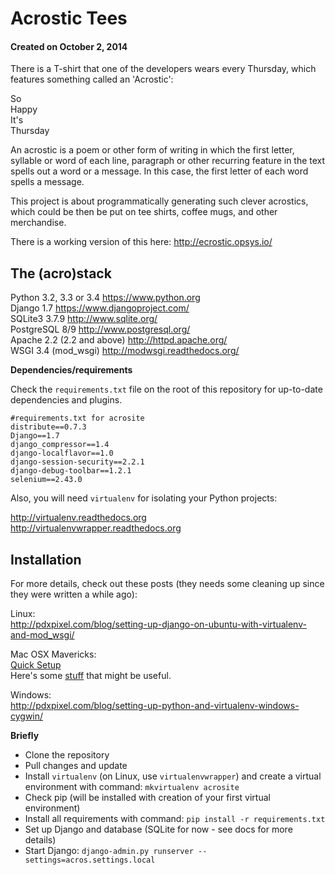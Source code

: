 <!---
markdown syntax: http://daringfireball.net/projects/markdown/syntax
-->

# Acrostic Tees
#### Created on October 2, 2014

There is a T-shirt that one of the developers wears every Thursday, which features something called an 'Acrostic':

So    
Happy    
It's    
Thursday

An acrostic is a poem or other form of writing in which the first letter, syllable or word of each line, paragraph or other recurring feature in the text spells out a word or a message.  In this case, the first letter of each word spells a message.

This project is about programmatically generating such clever acrostics, which could be then be put on tee shirts, coffee mugs, and other merchandise.

There is a working version of this here: http://ecrostic.opsys.io/

## The (acro)stack

Python 3.2, 3.3 or 3.4 <a href="https://www.python.org" target="_blank">https://www.python.org</a>    
Django 1.7 <a href="https://www.djangoproject.com/" target="_blank">https://www.djangoproject.com/</a>    
SQLite3 3.7.9 <a href="http://www.sqlite.org/" target="_blank">http://www.sqlite.org/</a>    
PostgreSQL 8/9 <a href="http://www.postgresql.org/" target="_blank">http://www.postgresql.org/</a>    
Apache 2.2 (2.2 and above) <a href="http://httpd.apache.org/" target="_blank">http://httpd.apache.org/</a>    
WSGI 3.4 (mod_wsgi) <a href="http://modwsgi.readthedocs.org/" target="_blank">http://modwsgi.readthedocs.org/</a>    

**Dependencies/requirements**

Check the `requirements.txt` file on the root of this repository for up-to-date dependencies and plugins.

    #requirements.txt for acrosite
    distribute==0.7.3
    Django==1.7
    django_compressor==1.4
    django-localflavor==1.0
    django-session-security==2.2.1
    django-debug-toolbar==1.2.1
    selenium==2.43.0

Also, you will need `virtualenv` for isolating your Python projects:

<a href="http://virtualenv.readthedocs.org" target="_blank">http://virtualenv.readthedocs.org</a>    
<a href="http://virtualenvwrapper.readthedocs.org" target="_blank">http://virtualenvwrapper.readthedocs.org</a>

## Installation

For more details, check out these posts (they needs some cleaning up since they were written a while ago):

Linux:    
<a href="http://pdxpixel.com/blog/setting-up-django-on-ubuntu-with-virtualenv-and-mod_wsgi/" target="_blank">http://pdxpixel.com/blog/setting-up-django-on-ubuntu-with-virtualenv-and-mod_wsgi/</a>

Mac OSX Mavericks:  
[Quick Setup](http://www.merplerps.com/configuring-imac-mavericks-develop-django/)  
Here's some [stuff](http://blog.kristian.io/post/46338461184/how-i-develop-django-projects/) that might be useful.  

Windows:    
<a href="http://pdxpixel.com/blog/setting-up-python-and-virtualenv-windows-cygwin/" target="_blank">http://pdxpixel.com/blog/setting-up-python-and-virtualenv-windows-cygwin/</a>

**Briefly**

- Clone the repository
- Pull changes and update
- Install `virtualenv` (on Linux, use `virtualenvwrapper`) and create a virtual environment with command: `mkvirtualenv acrosite`
- Check pip (will be installed with creation of your first virtual environment)
- Install all requirements with command: `pip install -r requirements.txt`
- Set up Django and database (SQLite for now - see docs for more details)
- Start Django: `django-admin.py runserver --settings=acros.settings.local`
